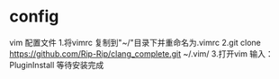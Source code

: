 # config
vim 配置文件
1.将vimrc 复制到"~/"目录下并重命名为.vimrc
2.git clone https://github.com/Rip-Rip/clang_complete.git ~/.vim/
3.打开vim 输入：PluginInstall 等待安装完成
